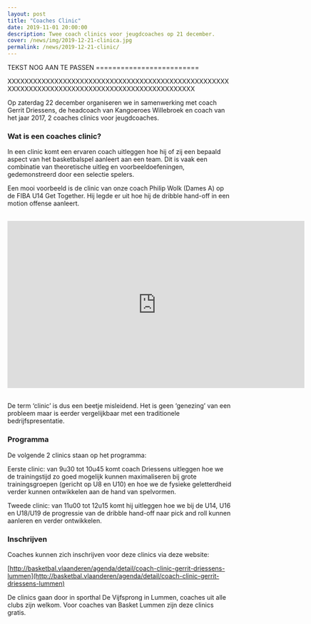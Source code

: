 ```yaml
---
layout: post
title: "Coaches Clinic"
date: 2019-11-01 20:00:00
description: Twee coach clinics voor jeugdcoaches op 21 december. 
cover: /news/img/2019-12-21-clinica.jpg
permalink: /news/2019-12-21-clinic/
---
```


TEKST NOG AAN TE PASSEN =========================

XXXXXXXXXXXXXXXXXXXXXXXXXXXXXXXXXXXXXXXXXXXXXXXXXXXXXXXXXXXXXXXXXXXXXXXXXXXXXXXXXXXXXXXXXXXXXXXX






Op zaterdag 22 december organiseren we in samenwerking met coach Gerrit Driessens, de headcoach van Kangoeroes Willebroek en coach van het jaar 2017, 2 coaches clinics voor jeugdcoaches.

### Wat is een coaches clinic?

In een clinic komt een ervaren coach uitleggen hoe hij of zij een bepaald aspect van het basketbalspel aanleert aan een team. Dit is vaak een combinatie van theoretische uitleg en voorbeeldoefeningen, gedemonstreerd door een selectie spelers.

Een mooi voorbeeld is de clinic van onze coach Philip Wolk (Dames A) op de FIBA U14 Get Together. Hij legde er uit hoe hij de dribble hand-off in een motion offense aanleert.

<br />
<iframe width="666" height="375" src="https://www.youtube.com/embed/rwbNeHWRzrE" frameborder="0" allow="accelerometer; autoplay; encrypted-media; gyroscope; picture-in-picture" allowfullscreen></iframe>
<br /><br />

De term ‘clinic’ is dus een beetje misleidend. Het is geen ‘genezing’ van een probleem maar is eerder vergelijkbaar met een traditionele bedrijfspresentatie.

### Programma

De volgende 2 clinics staan op het programma:

Eerste clinic: van 9u30 tot 10u45 komt coach Driessens uitleggen hoe we de trainingstijd zo goed mogelijk kunnen maximaliseren bij grote trainingsgroepen (gericht op U8 en U10) en hoe we de fysieke geletterdheid verder kunnen ontwikkelen aan de hand van spelvormen.

Tweede clinic: van 11u00 tot 12u15 komt hij uitleggen hoe we bij de U14, U16 en U18/U19 de progressie van de dribble hand-off naar pick and roll kunnen aanleren en verder ontwikkelen.

### Inschrijven

Coaches kunnen zich inschrijven voor deze clinics via deze website:

[http://basketbal.vlaanderen/agenda/detail/coach-clinic-gerrit-driessens-lummen](http://basketbal.vlaanderen/agenda/detail/coach-clinic-gerrit-driessens-lummen)

De clinics gaan door in sporthal De Vijfsprong in Lummen, coaches uit alle clubs zijn welkom. Voor coaches van Basket Lummen zijn deze clinics gratis.
